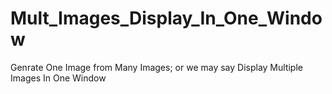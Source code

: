 # Mult_Images_Display_In_One_Window
Genrate One Image from Many Images;
or we may say 
Display Multiple Images In One Window


